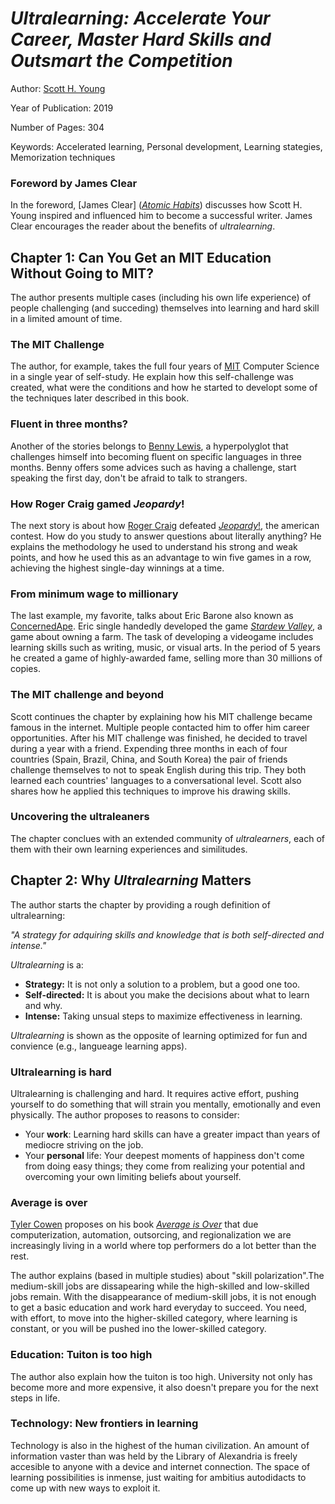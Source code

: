 # *Ultralearning: Accelerate Your Career, Master Hard Skills and Outsmart the Competition*

Author: [Scott H. Young](https://www.scotthyoung.com/)

Year of Publication: 2019

Number of Pages: 304 

Keywords: Accelerated learning, Personal development, Learning stategies, Memorization techniques

### Foreword by James Clear 

In the foreword, [James Clear] ([*Atomic Habits*](../atomic-habits/readme.md)) discusses how Scott H. Young inspired and influenced him to become a successful writer. James Clear encourages the reader about the benefits of *ultralearning*.

## Chapter 1: Can You Get an MIT Education Without Going to MIT?

The author presents multiple cases (including his own life experience) of people challenging (and succeding) themselves into learning and hard skill in a limited amount of time.

### The MIT Challenge

The author, for example, takes the full four years of [MIT](https://en.wikipedia.org/wiki/Massachusetts_Institute_of_Technology) Computer Science in a single year of self-study. He explain how this self-challenge was created, what were the conditions and how he started to developt some of the techniques later described in this book.

### Fluent in three months?

Another of the stories belongs to [Benny Lewis](https://en.wikipedia.org/wiki/Benny_Lewis), a hyperpolyglot that challenges himself into becoming fluent on specific languages in three months. Benny offers some advices such as having a challenge, start speaking the first day, don't be afraid to talk to strangers.

### How Roger Craig gamed *Jeopardy*!

The next story is about how [Roger Craig](https://en.wikipedia.org/wiki/Roger_Craig_(Jeopardy!_contestant)) defeated [*Jeopardy*!](https://en.wikipedia.org/wiki/Jeopardy!), the american contest. How do you study to answer questions about literally anything? He explains the methodology he used to understand his strong and weak points, and how he used this as an advantage to win five games in a row, achieving the highest single-day winnings at a time.

### From minimum wage to millionary

The last example, my favorite, talks about Eric Barone also known as [ConcernedApe](https://en.wikipedia.org/wiki/Eric_Barone_(developer)). Eric single handedly developed the game [*Stardew Valley*](https://en.wikipedia.org/wiki/Stardew_Valley), a game about owning a farm. The task of developing a videogame includes learning skills such as  writing, music, or visual arts. In the period of 5 years he created a game of highly-awarded fame, selling more than 30 millions of copies.

### The MIT challenge and beyond

Scott continues the chapter by explaining how his MIT challenge became famous in the internet. Multiple people contacted him to offer him career opportunities. After his MIT challenge was finished, he decided to travel during a year with a friend. Expending three months in each of four countries (Spain, Brazil, China, and South Korea) the pair of friends challenge themselves to not to speak English during this trip. They both learned each countries' languages to a conversational level. Scott also shares how he applied this techniques to improve his drawing skills.

### Uncovering the ultraleaners

The chapter conclues with an extended community of *ultralearners*, each of them with their own learning experiences and similitudes.

## Chapter 2: Why *Ultralearning* Matters

The author starts the chapter by providing a rough definition of ultralearning:

*"A strategy for adquiring skills and knowledge that is both self-directed and intense."*

*Ultralearning* is a:
 - **Strategy:** It is not only a solution to a problem, but a good one too.
 - **Self-directed:** It is about you make the decisions about what to learn and why.
 - **Intense:** Taking unsual steps to maximize effectiveness in learning.

 *Ultralearning* is shown as the opposite of learning optimized for fun and convience (e.g., langueage learning apps). 

### Ultralearning is hard

Ultralearning is challenging and hard. It requires active effort, pushing yourself to do something that will strain you mentally, emotionally and even physically. The author proposes to reasons to consider:
 - Your **work**: Learning hard skills can have a greater impact than years of mediocre striving on the job.
 - Your **personal** life: Your deepest moments of happiness don't come from doing easy things; they come from realizing your potential and overcoming your own limiting beliefs about yourself.

### Average is over

 [Tyler Cowen](https://en.wikipedia.org/wiki/Tyler_Cowen) proposes on his book [*Average is Over*](https://en.wikipedia.org/wiki/Average_Is_Over) that due computerization, automation, outsorcing, and regionalization we are increasingly living in a world where top performers do a lot better than the rest.

 The author explains (based in multiple studies) about "skill polarization".The medium-skill jobs are dissapearing while the high-skilled and low-skilled jobs remain. With the disappearance of medium-skill jobs, it is not enough to get a basic education and work hard everyday to succeed. You need, with effort, to move into the higher-skilled category, where learning is constant, or you will be pushed ino the lower-skilled category.

### Education: Tuiton is too high

 The author also explain how the tuiton is too high. University not only has become more and more expensive, it also doesn't prepare you for the next steps in life.

### Technology: New frontiers in learning

 Technology is also in the highest of the human civilization. An amount of information vaster than was held by the Library of Alexandria is freely accesible to anyone with a device and internet connection. The space of learning possibilities is inmense, just waiting for ambitius autodidacts to come up with new ways to exploit it.

 